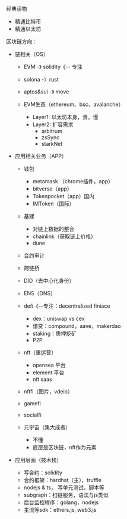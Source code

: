 经典读物

- 精通比特币
- 精通以太坊

区块链方向：
- 链相关（OS）
	- EVM -》 solidity《-- 专注
	- solona -〉rust
	- aptos&sui -》 move

	- EVM生态（ethereum、bsc、avalanche）
		- Layer1: 以太坊本身，贵，慢
		- Layer2: 扩容需求
			- arbitrum
			- zsSync
			- starkNet	

- 应用相关业务（APP）
	- 钱包
		- metamask （chrome插件，app）
		- bitverse（app）
		- Tokenpocket（app）国内
		- IMToken（国际）

	- 基建
		- 对链上数据的整合
		- chainlink（获取链上价格）
		- dune

	- 合约审计
	
	- 跨链桥
	- DID（去中心化身份）
	- ENS（DNS）

	- defi《--专注：decentralized finiace
		- dex：uniswap vs cex
		- 借贷：compound，aave，makerdao
		- staking：质押挖矿
		- P2P

	- nft（重运营）
		- opensea 平台
		- element 平台
		- nft saas

	- nftfi（图片，vdeio）
	- gamefi
	- socialfi

	- 元宇宙（集大成者）
		- 不懂
		- 底层是区块链，nft作为元素


- 应用层面（技术栈）
	- 写合约：solidity
	- 合约框架：hardhat（主），truffle
	- nodejs & ts， 写单元测试，脚本等
	- subgraph：扫链服务，语法与js类似
	- 后台监控程序：golang，nodejs
	- 主流等sdk：ethers.js, web3.js
